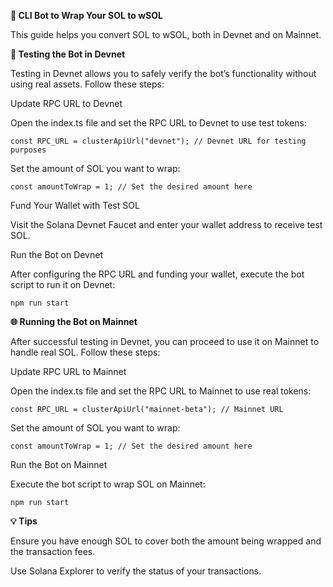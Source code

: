 **🚀 CLI Bot to Wrap Your SOL to wSOL**

This guide helps you convert SOL to wSOL, both in Devnet and on Mainnet.

**🧪 Testing the Bot in Devnet**

Testing in Devnet allows you to safely verify the bot’s functionality without using real assets. Follow these steps:

Update RPC URL to Devnet

Open the index.ts file and set the RPC URL to Devnet to use test tokens:

`const RPC_URL = clusterApiUrl("devnet"); // Devnet URL for testing purposes`

Set the amount of SOL you want to wrap:

`const amountToWrap = 1; // Set the desired amount here`

Fund Your Wallet with Test SOL

Visit the Solana Devnet Faucet and enter your wallet address to receive test SOL.

Run the Bot on Devnet

After configuring the RPC URL and funding your wallet, execute the bot script to run it on Devnet:

`npm run start`

**🌐 Running the Bot on Mainnet**

After successful testing in Devnet, you can proceed to use it on Mainnet to handle real SOL. Follow these steps:

Update RPC URL to Mainnet

Open the index.ts file and set the RPC URL to Mainnet to use real tokens:

`const RPC_URL = clusterApiUrl("mainnet-beta"); // Mainnet URL`

Set the amount of SOL you want to wrap:

`const amountToWrap = 1; // Set the desired amount here`

Run the Bot on Mainnet

Execute the bot script to wrap SOL on Mainnet:

`npm run start`

**💡 Tips**

Ensure you have enough SOL to cover both the amount being wrapped and the transaction fees.

Use Solana Explorer to verify the status of your transactions.
